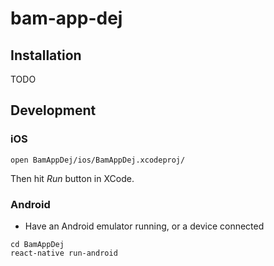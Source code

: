 # bam-app-dej

## Installation

TODO

## Development

### iOS
```
open BamAppDej/ios/BamAppDej.xcodeproj/
```
Then hit *Run* button in XCode.

### Android
   * Have an Android emulator running, or a device connected
```
cd BamAppDej
react-native run-android
```
